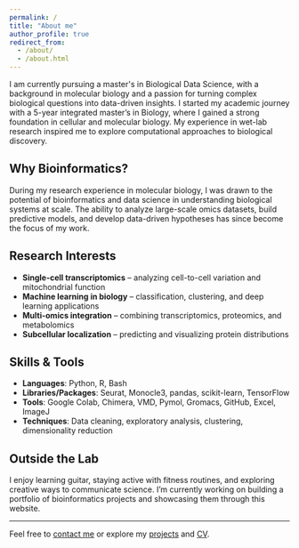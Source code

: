 ```yaml
---
permalink: /
title: "About me"
author_profile: true
redirect_from: 
  - /about/
  - /about.html
---
```


I am currently pursuing a master's in Biological Data Science, with a background in molecular biology and a passion for turning complex biological questions into data-driven insights. I started my academic journey with a 5-year integrated master’s in Biology, where I gained a strong foundation in cellular and molecular biology. My experience in wet-lab research inspired me to explore computational approaches to biological discovery.

## Why Bioinformatics?

During my research experience in molecular biology, I was drawn to the potential of bioinformatics and data science in understanding biological systems at scale. The ability to analyze large-scale omics datasets, build predictive models, and develop data-driven hypotheses has since become the focus of my work.

## Research Interests

- **Single-cell transcriptomics** – analyzing cell-to-cell variation and mitochondrial function
- **Machine learning in biology** – classification, clustering, and deep learning applications
- **Multi-omics integration** – combining transcriptomics, proteomics, and metabolomics
- **Subcellular localization** – predicting and visualizing protein distributions

## Skills & Tools

- **Languages**: Python, R, Bash
- **Libraries/Packages**: Seurat, Monocle3, pandas, scikit-learn, TensorFlow
- **Tools**: Google Colab, Chimera, VMD, Pymol, Gromacs, GitHub, Excel, ImageJ
- **Techniques**: Data cleaning, exploratory analysis, clustering, dimensionality reduction

## Outside the Lab

I enjoy learning guitar, staying active with fitness routines, and exploring creative ways to communicate science. I’m currently working on building a portfolio of bioinformatics projects and showcasing them through this website.

---

Feel free to [contact me](mailto:rithwikrar98@gmail.com) or explore my [projects](/projects) and [CV](/cv).
